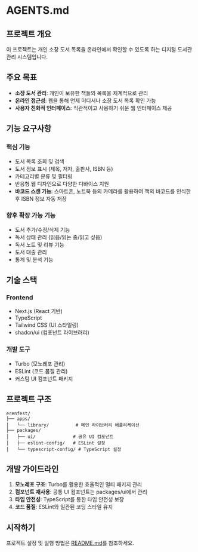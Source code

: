 # AGENTS.md

## 프로젝트 개요

이 프로젝트는 개인 소장 도서 목록을 온라인에서 확인할 수 있도록 하는 디지털 도서관 관리 시스템입니다.

## 주요 목표

- **소장 도서 관리**: 개인이 보유한 책들의 목록을 체계적으로 관리
- **온라인 접근성**: 웹을 통해 언제 어디서나 소장 도서 목록 확인 가능
- **사용자 친화적 인터페이스**: 직관적이고 사용하기 쉬운 웹 인터페이스 제공

## 기능 요구사항

### 핵심 기능

- 도서 목록 조회 및 검색
- 도서 정보 표시 (제목, 저자, 출판사, ISBN 등)
- 카테고리별 분류 및 필터링
- 반응형 웹 디자인으로 다양한 디바이스 지원
- **바코드 스캔 기능**: 스마트폰, 노트북 등의 카메라를 활용하여 책의 바코드를 인식한 후 ISBN 정보 자동 저장

### 향후 확장 가능 기능

- 도서 추가/수정/삭제 기능
- 독서 상태 관리 (읽음/읽는 중/읽고 싶음)
- 독서 노트 및 리뷰 기능
- 도서 대출 관리
- 통계 및 분석 기능

## 기술 스택

### Frontend

- Next.js (React 기반)
- TypeScript
- Tailwind CSS (UI 스타일링)
- shadcn/ui (컴포넌트 라이브러리)

### 개발 도구

- Turbo (모노레포 관리)
- ESLint (코드 품질 관리)
- 커스텀 UI 컴포넌트 패키지

## 프로젝트 구조

```
erenfest/
├── apps/
│   └── library/          # 메인 라이브러리 애플리케이션
├── packages/
│   ├── ui/              # 공유 UI 컴포넌트
│   ├── eslint-config/   # ESLint 설정
│   └── typescript-config/ # TypeScript 설정
```

## 개발 가이드라인

1. **모노레포 구조**: Turbo를 활용한 효율적인 멀티 패키지 관리
2. **컴포넌트 재사용**: 공통 UI 컴포넌트는 packages/ui에서 관리
3. **타입 안전성**: TypeScript를 통한 타입 안전성 보장
4. **코드 품질**: ESLint와 일관된 코딩 스타일 유지

## 시작하기

프로젝트 설정 및 실행 방법은 [README.md](./README.md)를 참조하세요.

